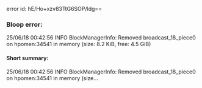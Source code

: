 error id: hE/Ho+xzv83TtG6SOP/ldg==
### Bloop error:

25/06/18 00:42:56 INFO BlockManagerInfo: Removed broadcast_18_piece0 on hpomen:34541 in memory (size: 8.2 KiB, free: 4.5 GiB)
#### Short summary: 

25/06/18 00:42:56 INFO BlockManagerInfo: Removed broadcast_18_piece0 on hpomen:34541 in memory (size...